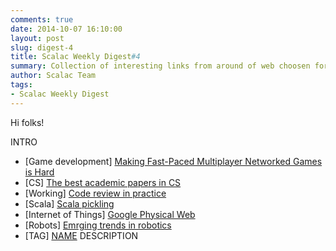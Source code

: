 ```yaml
---
comments: true
date: 2014-10-07 16:10:00
layout: post
slug: digest-4
title: Scalac Weekly Digest#4
summary: Collection of interesting links from around of web choosen for you by scalac team
author: Scalac Team
tags:
- Scalac Weekly Digest
---
```


Hi folks! 

INTRO

* \[Game development\] [Making Fast-Paced Multiplayer Networked Games is Hard](http://www.gamasutra.com/blogs/MarkMennell/20140929/226628/Making_FastPaced_Multiplayer_Networked_Games_is_Hard.php)
* \[CS\] [The best academic papers in CS](http://arnetminer.org/conferencebestpapers)
* \[Working\] [Code review in practice](http://blog.salsitasoft.com/practical-lessons-in-peer-code-review)
* \[Scala\] [Scala pickling](https://github.com/scala/pickling)
* \[Internet of Things\] [Google Physical Web](https://github.com/google/physical-web)
* \[Robots\] [Emrging trends in robotics](http://news.nationalgeographic.com/news/2014/08/140825-micro-robots-robert-wood-emerging-explorer-science-engineering-technology/)
* \[TAG\] [NAME](URL)
DESCRIPTION

